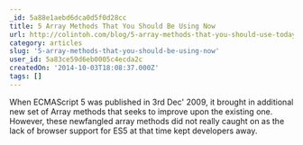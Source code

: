```yaml
---
_id: 5a88e1aebd6dca0d5f0d28cc
title: 5 Array Methods That You Should Be Using Now
url: http://colintoh.com/blog/5-array-methods-that-you-should-use-today
category: articles
slug: '5-array-methods-that-you-should-be-using-now'
user_id: 5a83ce59d6eb0005c4ecda2c
createdOn: '2014-10-03T18:08:37.000Z'
tags: []
---
```


When ECMAScript 5 was published in 3rd Dec' 2009, it brought in additional new set of Array methods that seeks to improve upon the existing one. However, these newfangled array methods did not really caught on as the lack of browser support for ES5 at that time kept developers away.
